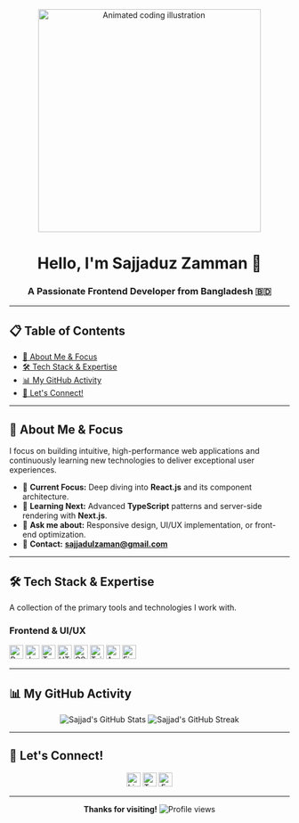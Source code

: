 <div align="center">
  <img src="https://user-images.githubusercontent.com/73097560/115834477-dbab4500-a447-11eb-908a-139537cdac60.gif" width="400" alt="Animated coding illustration" />
  <h1>Hello, I'm <b>Sajjaduz Zamman</b> 👋</h1>
  <h3>A Passionate <b>Frontend Developer</b> from Bangladesh 🇧🇩</h3>
</div>

---

## 📋 Table of Contents
- [🚀 About Me & Focus](#-about-me--focus)
- [🛠️ Tech Stack & Expertise](#-tech-stack--expertise)
- [📊 My GitHub Activity](#-my-github-activity)
- [🔗 Let's Connect!](#-lets-connect)

---

## 🚀 About Me & Focus

I focus on building intuitive, high-performance web applications and continuously learning new technologies to deliver exceptional user experiences.

- 🔭 **Current Focus:** Deep diving into <b>React.js</b> and its component architecture.
- 🌱 **Learning Next:** Advanced <b>TypeScript</b> patterns and server-side rendering with <b>Next.js</b>.
- 💬 **Ask me about:** Responsive design, UI/UX implementation, or front-end optimization.
- 📧 **Contact:** <b>sajjadulzaman@gmail.com</b>

---

## 🛠️ Tech Stack & Expertise

A collection of the primary tools and technologies I work with.

### Frontend & UI/UX
<p align="left">
  <img src="https://img.shields.io/badge/React-61DAFB?style=for-the-badge&logo=react&logoColor=black" alt="React" height="25" />
  <img src="https://img.shields.io/badge/JavaScript-F7DF1E?style=for-the-badge&logo=javascript&logoColor=black" alt="JavaScript" height="25" />
  <img src="https://img.shields.io/badge/TypeScript-3178C6?style=for-the-badge&logo=typescript&logoColor=white" alt="TypeScript" height="25" />
  <img src="https://img.shields.io/badge/HTML5-E34F26?style=for-the-badge&logo=html5&logoColor=white" alt="HTML5" height="25" />
  <img src="https://img.shields.io/badge/CSS3-1572B6?style=for-the-badge&logo=css3&logoColor=white" alt="CSS3" height="25" />
  <img src="https://img.shields.io/badge/Tailwind_CSS-06B6D4?style=for-the-badge&logo=tailwindcss&logoColor=white" alt="Tailwind CSS" height="25" />
  <img src="https://img.shields.io/badge/Angular-DD0031?style=for-the-badge&logo=angular&logoColor=white" alt="Angular" height="25" />
  <img src="https://img.shields.io/badge/Figma-F24E1E?style=for-the-badge&logo=figma&logoColor=white" alt="Figma" height="25" />
</p>

---

## 📊 My GitHub Activity
<div align="center">
  <img src="https://github-readme-stats.vercel.app/api?username=sajjadulzaman&show_icons=true&locale=en&theme=transparent&title_color=0e75b6&icon_color=0e75b6&text_color=333&hide_border=true&ring_color=0e75b6" alt="Sajjad's GitHub Stats" />
  <img src="https://github-readme-streak-stats-eight.vercel.app/?user=sajjadulzaman&theme=transparent&date_color=0e75b6&ruler_color=0e75b6&side_time_color=0e75b6&fire=0e75b6&ring=0e75b6&currstreak=0e75b6&hide_border=true" alt="Sajjad's GitHub Streak" />
  <a href="https://github.com/sajjadulzaman">
  
  </a>
</div>

---

## 🔗 Let's Connect!

<p align="center">
  <a href="https://linkedin.com/in/sajjadulzaman" target="_blank"><img src="https://img.shields.io/badge/LinkedIn-0077B5?style=for-the-badge&logo=linkedin&logoColor=white" alt="LinkedIn" height="25" /></a>
  <a href="https://twitter.com/sajjadulzaman" target="_blank"><img src="https://img.shields.io/badge/Twitter-1DA1F2?style=for-the-badge&logo=twitter&logoColor=white" alt="Twitter" height="25" /></a>
  <a href="https://fb.com/sajjadulzaman" target="_blank"><img src="https://img.shields.io/badge/Facebook-1877F2?style=for-the-badge&logo=facebook&logoColor=white" alt="Facebook" height="25" /></a>
</p>

---

<div align="center">
  <b>Thanks for visiting!</b>  <img src="https://komarev.com/ghpvc/?username=sajjadulzaman&label=Profile%20views&color=0e75b6&style=flat" alt="Profile views" />
</div>
